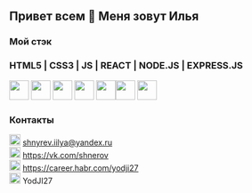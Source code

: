 ## Привет всем 👋 Меня зовут Илья

### Мой стэк

### HTML5 | CSS3 | JS | REACT | NODE.JS | EXPRESS.JS

<img width="35" height="35" src="https://simpleicons.org/icons/visualstudiocode.svg"> <img width="35" height="35" src="https://simpleicons.org/icons/html5.svg"> <img width="35" height="35" src="https://simpleicons.org/icons/css3.svg"> <img width="35" height="35" src="https://simpleicons.org/icons/javascript.svg"> <img width="35" height="35" src="https://simpleicons.org/icons/react.svg"><img width="35" height="35" src="https://simpleicons.org/icons/node-dot-js.svg"> <img width="35" height="35" src="https://simpleicons.org/icons/git.svg">


### Контакты
<img src="https://www.pngrepo.com/png/285/170/email.png" width="20" height="20">  shnyrev.iilya@yandex.ru   
<img src="https://simpleicons.org/icons/vk.svg" width="20" height="20">  https://vk.com/shnerov  
<img src="https://simpleicons.org/icons/habr.svg" width="20" height="20">  https://career.habr.com/yodji27  
<img src="https://simpleicons.org/icons/telegram.svg" width="20" height="20">  YodJI27  
